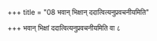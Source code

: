 +++
title = "08 भवान् भिक्षान् ददात्वित्यनुप्रवचनीयमिति"

+++
भवान् भिक्षां ददात्वित्यनुप्रवचनीयमिति वा ८